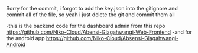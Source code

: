 Sorry for the commit, i forgot to add the key.json into the gitignore and commit all of the file, so yeah i just delete the git and commit them all

-this is the backend code for the dashboard admin from this repo https://github.com/Niko-Cloud/Abensi-Glagahwangi-Web-Frontend
-and for the android app https://github.com/Niko-Cloud/Absensi-Glagahwangi-Android

